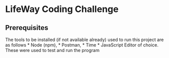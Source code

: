 # LifeWay Coding Challenge

## Prerequisites

The tools to be installed (if not available already) used to run this project are as follows
 	* Node (npm),
	* Postman,
		* Time
	* JavaScript Editor of choice.
These were used to test and run the program

## 
